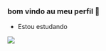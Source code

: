 ### bom vindo au meu perfil 🖤

- Estou estudando

![](https://media1.tenor.com/m/4--jFWemSS0AAAAC/frog-lily.gi )
